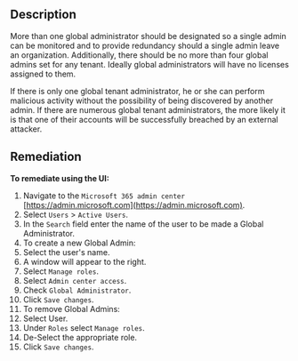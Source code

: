 ## Description

More than one global administrator should be designated so a single admin can be monitored and to provide redundancy should a single admin leave an organization. Additionally, there should be no more than four global admins set for any tenant. Ideally global administrators will have no licenses assigned to them.

If there is only one global tenant administrator, he or she can perform malicious activity without the possibility of being discovered by another admin. If there are numerous global tenant administrators, the more likely it is that one of their accounts will be successfully breached by an external attacker.

## Remediation

**To remediate using the UI:**

1. Navigate to the `Microsoft 365 admin center` [https://admin.microsoft.com](https://admin.microsoft.com).
2. Select `Users` > `Active Users`.
3. In the `Search` field enter the name of the user to be made a Global Administrator.
4. To create a new Global Admin:
 1. Select the user's name.
 2. A window will appear to the right.
 3. Select `Manage roles`.
 4. Select `Admin center access`.
 4. Check `Global Administrator`.
 5. Click `Save changes`.
5. To remove Global Admins:
 1. Select User.
 2. Under `Roles` select `Manage roles`.
 3. De-Select the appropriate role.
 4. Click `Save changes`.

